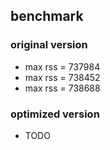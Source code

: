 ## benchmark ##

### original version ###
* max rss = 737984
* max rss = 738452
* max rss = 738688

### optimized version ###
* TODO
